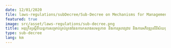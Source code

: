 ```yaml
---
date: 12/01/2020
file: laws-regulations/subDecree/Sub-Decree on Mechanisms for Management of Capacity Building Planning and Research and Development in Telecommunications and Information and Communication Technology Sector.pdf
featured: true
image: src/asset/laws-regulations/sub-decree.png
title: អនុក្រឹត្យ​ស្តីពីយន្តការ​សម្រាប់​គ្រប់​គ្រង​ផែនការ​កសាង​សមត្ថភាព និងការ​ស្រាវជ្រាវ និង​ការអភិវឌ្ឍលើ​វិស័យ​ទូរគមនាគមន៍ និងបច្ចេកវិទ្យាគមនាគមន៍និងព័ត៌មាន
type: sub-decree
lang: km
---
```

